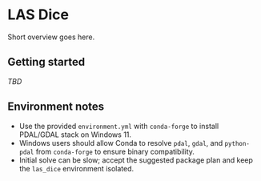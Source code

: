 # LAS Dice

Short overview goes here.

## Getting started

_TBD_

## Environment notes

- Use the provided `environment.yml` with `conda-forge` to install PDAL/GDAL stack on Windows 11.
- Windows users should allow Conda to resolve `pdal`, `gdal`, and `python-pdal` from `conda-forge` to ensure binary compatibility.
- Initial solve can be slow; accept the suggested package plan and keep the `las_dice` environment isolated.
